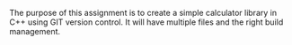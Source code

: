 The purpose of this assignment is to create a simple calculator library in C++ using GIT version control. It will have multiple files and the right build management. 